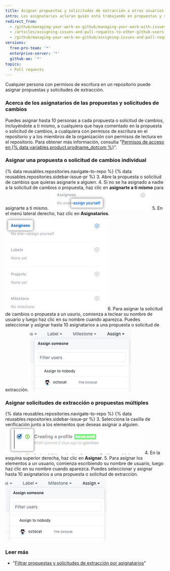 ```yaml
---
title: Asignar propuestas y solicitudes de extracción a otros usuarios de GitHub
intro: Los asignatarios aclaran quién está trabajando en propuestas y solicitudes de extracción específicas.
redirect_from:
  - /github/managing-your-work-on-github/managing-your-work-with-issues-and-pull-requests/assigning-issues-and-pull-requests-to-other-github-users
  - /articles/assigning-issues-and-pull-requests-to-other-github-users
  - /github/managing-your-work-on-github/assigning-issues-and-pull-requests-to-other-github-users
versions:
  free-pro-team: '*'
  enterprise-server: '*'
  github-ae: '*'
topics:
  - Pull requests
---
```


Cualquier persona con permisos de escritura en un repositorio puede asignar propuestas y solicitudes de extracción.

### Acerca de los asignatarios de las propuestas y solicitudes de cambios

Puedes asignar hasta 10 personas a cada propuesta o solicitud de cambios, incluyéndote a ti mismo, a cualquiera que haya comentado en la propuesta o solicitud de cambios, a cualquiera con permisos de escritura en el repositorio y a los miembros de la organización con permisos de lectura en el repositorio. Para obtener más información, consulta "[Permisos de acceso en {% data variables.product.prodname_dotcom %}](/articles/access-permissions-on-github)".

### Asignar una propuesta o solicitud de cambios individual

{% data reusables.repositories.navigate-to-repo %}
{% data reusables.repositories.sidebar-issue-pr %}
3. Abre la propuesta o solicitud de cambios que quieras asignarle a alguien.
4. Si no se ha asignado a nadie a la solicitud de cambios o propuesta, haz clic en **asignarte a ti mismo** para asignarte a ti mismo. ![El elemento de asignarte a ti mismo](/assets/images/help/issues/assign_yourself.png)
5. En el menú lateral derecho, haz clic en **Asignatarios**. ![El elemento de menú de Asignatarios](/assets/images/help/issues/assignee_menu.png)
6. Para asignar la solicitud de cambios o propuesta a un usurio, comienza a teclear su nombre de usuario y luego haz clic en su nombre cuando aparezca. Puedes seleccionar y asignar hasta 10 asignatarios a una propuesta o solicitud de extracción. ![Desplegable de la asignación de propuestas](/assets/images/help/issues/issues_assigning_dropdown.png)

### Asignar solicitudes de extracción o propuestas múltiples

{% data reusables.repositories.navigate-to-repo %}
{% data reusables.repositories.sidebar-issue-pr %}
3. Selecciona la casilla de verificación junto a los elementos que deseas asignar a alguien. ![Casilla de verificación de metadatos de propuestas](/assets/images/help/issues/issues_assign_checkbox.png)
4. En la esquina superior derecha, haz clic en **Asignar**.
5. Para asignar los elementos a un usuario, comienza escribiendo su nombre de usuario, luego haz clic en su nombre cuando aparezca. Puedes seleccionar y asignar hasta 10 asignatarios a una propuesta o solicitud de extracción. ![Desplegable de la asignación de propuestas](/assets/images/help/issues/issues_assigning_dropdown.png)

### Leer más

* "[Filtrar propuestas y solicitudes de extracción por asignatarios](/articles/filtering-issues-and-pull-requests-by-assignees)"
